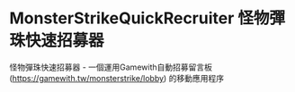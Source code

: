 # MonsterStrikeQuickRecruiter 怪物彈珠快速招募器
怪物彈珠快速招募器 - 一個運用Gamewith自動招募留言板(https://gamewith.tw/monsterstrike/lobby) 的移動應用程序
